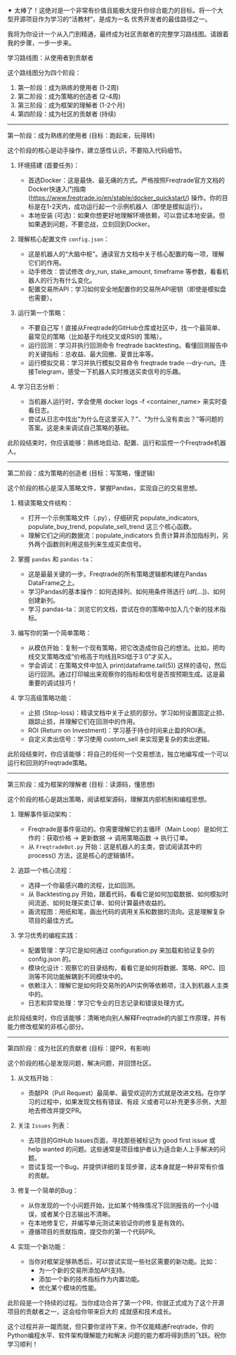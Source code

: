 
✦ 太棒了！这绝对是一个非常有价值且能极大提升你综合能力的目标。将一个大型开源项目作为学习的“活教材”，是成为一名
  优秀开发者的最佳路径之一。

  我将为你设计一个从入门到精通，最终成为社区贡献者的完整学习路线图。请跟着我的步骤，一步一步来。

  学习路线图：从使用者到贡献者

  这个路线图分为四个阶段：

   1. 第一阶段：成为熟练的使用者 (1-2周)
   2. 第二阶段：成为策略的创造者 (2-4周)
   3. 第三阶段：成为框架的理解者 (1-2个月)
   4. 第四阶段：成为社区的贡献者 (持续)

  ---

  第一阶段：成为熟练的使用者 (目标：跑起来，玩得转)

  这个阶段的核心是动手操作，建立感性认识，不要陷入代码细节。

   1. 环境搭建 (首要任务)：
       * 首选Docker：这是最快、最无痛的方式。严格按照Freqtrade官方文档的 Docker快速入门指南
         (https://www.freqtrade.io/en/stable/docker_quickstart/)
         操作。你的目标是在1-2天内，成功运行起一个示例机器人（即使是模拟运行）。
       * 本地安装
         (可选)：如果你想更好地理解环境依赖，可以尝试本地安装。但如果遇到问题，不要恋战，立刻回到Docker。

   2. 理解核心配置文件 `config.json`：
       * 这是机器人的“大脑中枢”。通读官方文档中关于核心配置的每一项，理解它们的作用。
       * 动手修改：尝试修改 dry_run, stake_amount, timeframe 等参数，看看机器人的行为有什么变化。
       * 配置交易所API：学习如何安全地配置你的交易所API密钥（即使是模拟盘也需要）。

   3. 运行第一个策略：
       * 不要自己写！直接从Freqtrade的GitHub仓库或社区中，找一个最简单、最常见的策略（比如基于均线交叉或RSI的
         策略）。
       * 运行回测：学习并执行回测命令 freqtrade
         backtesting。看懂回测报告中的关键指标：总收益、最大回撤、夏普比率等。
       * 运行模拟交易：学习并执行模拟交易命令 freqtrade trade
         --dry-run。连接Telegram，感受一下机器人实时推送买卖信号的乐趣。

   4. 学习日志分析：
       * 当机器人运行时，学会使用 docker logs -f <container_name> 来实时查看日志。
       * 尝试从日志中找出“为什么在这里买入？”、“为什么没有卖出？”等问题的答案。这是未来调试自己策略的基础。

  此阶段结束时，你应该能够：熟练地启动、配置、运行和监控一个Freqtrade机器人。

  ---

  第二阶段：成为策略的创造者 (目标：写策略，懂逻辑)

  这个阶段的核心是深入策略文件，掌握Pandas，实现自己的交易思想。

   1. 精读策略文件结构：
       * 打开一个示例策略文件（.py），仔细研究 populate_indicators, populate_buy_trend, populate_sell_trend
         这三个核心函数。
       * 理解它们之间的数据流：populate_indicators
         负责计算并添加指标列，另外两个函数则利用这些列来生成买卖信号。

   2. 掌握 `pandas` 和 `pandas-ta`：
       * 这是最最关键的一步。Freqtrade的所有策略逻辑都构建在Pandas DataFrame之上。
       * 学习Pandas的基本操作：如何选择列、如何用条件筛选行 (df[...])、如何创建新列。
       * 学习 pandas-ta：浏览它的文档，尝试在你的策略中加入几个新的技术指标。

   3. 编写你的第一个简单策略：
       * 从模仿开始：复制一个现有策略，把它改造成你自己的想法。比如，把均线交叉策略改成“价格高于均线且RSI低于3
         0”才买入。
       * 学会调试：在策略文件中加入 print(dataframe.tail(5))
         这样的语句，然后运行回测。通过打印输出来观察你的指标和信号是否按预期生成。这是最重要的调试技巧！

   4. 学习高级策略功能：
       * 止损
         (Stop-loss)：精读文档中关于止损的部分。学习如何设置固定止损、跟踪止损，并理解它们在回测中的作用。
       * ROI (Return on Investment)：学习基于持仓时间来止盈的ROI表。
       * 自定义卖出信号：学习使用 custom_sell 来实现更复杂的卖出逻辑。

  此阶段结束时，你应该能够：将自己的任何一个交易想法，独立地编写成一个可以运行和回测的Freqtrade策略。

  ---

  第三阶段：成为框架的理解者 (目标：读源码，懂思想)

  这个阶段的核心是跳出策略，阅读框架源码，理解其内部机制和编程思想。

   1. 理解事件驱动架构：
       * Freqtrade是事件驱动的。你需要理解它的主循环（Main Loop）是如何工作的：获取价格 -> 更新数据 ->
         调用策略函数 -> 执行订单。
       * 从 `FreqtradeBot.py` 开始：这是机器人的主类，尝试阅读其中的 process() 方法，这是核心的逻辑循环。

   2. 追踪一个核心流程：
       * 选择一个你最感兴趣的流程，比如回测。
       * 从 Backtesting.py
         开始，跟着代码，看看它是如何加载数据、如何模拟时间流逝、如何处理买卖订单、如何计算最终收益的。
       * 画流程图：用纸和笔，画出代码的调用关系和数据的流向。这是理解复杂项目的最佳方式。

   3. 学习优秀的编程实践：
       * 配置管理：学习它是如何通过 configuration.py 来加载和验证复杂的 config.json 的。
       * 模块化设计：观察它的目录结构，看看它是如何将数据、策略、RPC、回测等不同功能解耦到不同模块中的。
       * 依赖注入：理解它是如何将交易所的API实例等依赖项，注入到机器人主类中的。
       * 日志和异常处理：学习它专业的日志记录和错误处理方式。

  此阶段结束时，你应该能够：清晰地向别人解释Freqtrade的内部工作原理，并有能力修改框架的非核心部分。

  ---

  第四阶段：成为社区的贡献者 (目标：提PR，有影响)

  这个阶段的核心是发现问题，解决问题，并回馈社区。

   1. 从文档开始：
       * 贡献PR（Pull Request）最简单、最受欢迎的方式就是改进文档。在你学习的过程中，如果发现文档有错误、有歧
         义或者可以补充更多示例，大胆地去修改并提交PR。

   2. 关注 `Issues` 列表：
       * 去项目的GitHub Issues页面，寻找那些被标记为 good first issue 或 help wanted
         的问题。这些通常是项目维护者认为适合新人上手解决的问题。
       * 尝试复现一个Bug，并提供详细的复现步骤，这本身就是一种非常有价值的贡献。

   3. 修复一个简单的Bug：
       * 从你发现的一个小问题开始，比如某个特殊情况下回测报告的一个小错误，或者某个日志输出不清晰。
       * 在本地修复它，并编写单元测试来验证你的修复是有效的。
       * 遵循项目的贡献指南，提交你的第一个代码PR。

   4. 实现一个新功能：
       * 当你对框架足够熟悉后，可以尝试实现一些社区需要的新功能。比如：
           * 为一个新的交易所添加API支持。
           * 添加一个新的技术指标作为内置功能。
           * 优化某个模块的性能。

  此阶段是一个持续的过程。当你成功合并了第一个PR，你就正式成为了这个开源项目的贡献者之一，这会给你带来巨大的
  成就感和技术成长。

  这个过程并非一蹴而就，但只要你坚持下来，你不仅能精通Freqtrade，你的Python编程水平、软件架构理解能力和解决
  问题的能力都将得到质的飞跃。祝你学习顺利！

